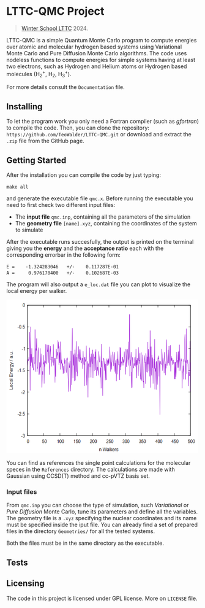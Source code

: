 # LTTC-QMC Project
> [Winter School LTTC](https://www.lcpq.ups-tlse.fr/lttc/) 2024.

LTTC-QMC is a simple Quantum Monte Carlo program to compute energies over atomic and molecular hydrogen based systems using Variational Monte Carlo and Pure Diffusion Monte Carlo algorithms.
The code uses nodeless functions to compute energies for simple systems having at least two electrons, such as Hydrogen and Helium atoms or Hydrogen based molecules (H<sub>2</sub><sup>+</sup>, H<sub>2</sub>, H<sub>3</sub><sup>+</sup>).

For more details consult the ```Documentation``` file.

## Installing
To let the program work you only need a Fortran compiler (such as *gfortran*) to compile the code.
Then, you can clone the repository: ```https://github.com/TeoWalder/LTTC-QMC.git``` 
or download and extract the `.zip` file from the GitHub page.

## Getting Started
After the installation you can compile the code by just typing:
```
make all
```
and generate the executable file ```qmc.x```.
Before running the executable you need to first check two different input files:

- The **input file** ```qmc.inp```, containing all the parameters of the simulation
- The **geometry file** ```[name].xyz```, containing the coordinates of the system to simulate

After the executable runs succesfully, the output is printed on the terminal giving you the **energy** and the **acceptance ratio** each with the corresponding errorbar in the following form:

```
E =    -1.324283046   +/-    0.117287E-01
A =     0.976170400   +/-    0.102687E-03
```
The program will also output a ```e_loc.dat``` file you can plot to visualize the local energy per walker.

<img src="plot_example.png" width="500" height="400">

You can find as references the single point calculations for the molecular speces in the ```References``` directory.
The calculations are made with Gaussian using CCSD(T) method and cc-pVTZ basis set.

### Input files
From ```qmc.inp``` you can choose the type of simulation, such *Variational* or *Pure Diffusion* Monte Carlo, tune its parameters and define all the variables.
The geometry file is a ```.xyz``` specifying the nuclear coordinates and its name must be specified inside the iput file. You can already find a set of prepared files in the directory ```Geometries/``` for all the tested systems.

Both the files must be in the same directory as the executable.

## Tests


## Licensing
The code in this project is licensed under GPL license. More on ```LICENSE``` file.

